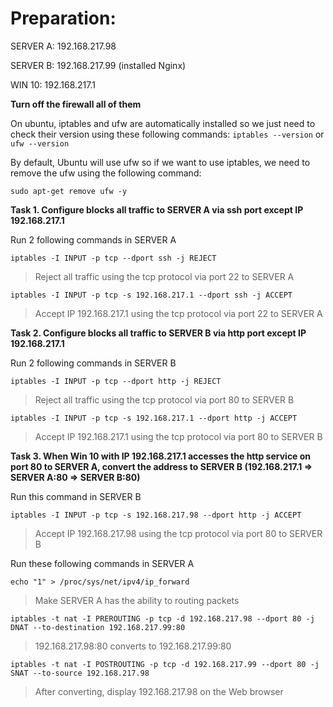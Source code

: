 # Preparation:

SERVER A: 192.168.217.98

SERVER B: 192.168.217.99 (installed Nginx)

WIN 10: 192.168.217.1

**Turn off the firewall all of them**

On ubuntu, iptables and ufw are automatically installed so we just need to check their version using these following commands: `iptables --version` or `ufw --version`

By default, Ubuntu will use ufw so if we want to use iptables, we need to remove the ufw using the following command: 

    sudo apt-get remove ufw -y

**Task 1. Configure blocks all traffic to SERVER A via ssh port except IP 192.168.217.1**

Run 2 following commands in SERVER A

    iptables -I INPUT -p tcp --dport ssh -j REJECT

  > Reject all traffic using the tcp protocol via port 22 to SERVER A
    
  >

    iptables -I INPUT -p tcp -s 192.168.217.1 --dport ssh -j ACCEPT
  
  > Accept IP 192.168.217.1 using the tcp protocol via port 22 to SERVER A

**Task 2. Configure blocks all traffic to SERVER B via http port except IP 192.168.217.1**

Run 2 following commands in SERVER B

    iptables -I INPUT -p tcp --dport http -j REJECT

  > Reject all traffic using the tcp protocol via port 80 to SERVER B

  >

    iptables -I INPUT -p tcp -s 192.168.217.1 --dport http -j ACCEPT

  > Accept IP 192.168.217.1 using the tcp protocol via port 80 to SERVER B 

**Task 3. When Win 10 with IP 192.168.217.1 accesses the http service on port 80 to SERVER A, convert the address to SERVER B (192.168.217.1 => SERVER A:80 => SERVER B:80)**

Run this command in SERVER B

    iptables -I INPUT -p tcp -s 192.168.217.98 --dport http -j ACCEPT

  > Accept IP 192.168.217.98 using the tcp protocol via port 80 to SERVER B 

Run these following commands in SERVER A

    echo "1" > /proc/sys/net/ipv4/ip_forward

  > Make SERVER A has the ability to routing packets

  >

    iptables -t nat -I PREROUTING -p tcp -d 192.168.217.98 --dport 80 -j DNAT --to-destination 192.168.217.99:80

  > 192.168.217.98:80 converts to 192.168.217.99:80

  >

    iptables -t nat -I POSTROUTING -p tcp -d 192.168.217.99 --dport 80 -j SNAT --to-source 192.168.217.98
  
  > After converting, display 192.168.217.98 on the Web browser



